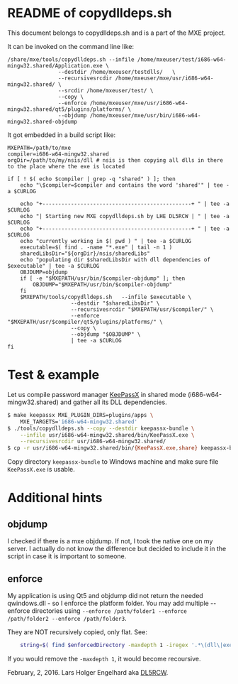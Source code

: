 README of copydlldeps.sh
========================
This document belongs to copydlldeps.sh and is a part of the MXE project.

It can be invoked on the command line like:

```
/share/mxe/tools/copydlldeps.sh --infile /home/mxeuser/test/i686-w64-mingw32.shared/Application.exe \
				--destdir /home/mxeuser/testdlls/   \
				--recursivesrcdir /home/mxeuser/mxe/usr/i686-w64-mingw32.shared/ \
				--srcdir /home/mxeuser/test/ \
				--copy \
				--enforce /home/mxeuser/mxe/usr/i686-w64-mingw32.shared/qt5/plugins/platforms/ \
				--objdump /home/mxeuser/mxe/usr/bin/i686-w64-mingw32.shared-objdump
```

It got embedded in a build script like:

```
MXEPATH=/path/to/mxe
compiler=i686-w64-mingw32.shared
orgDir=/path/to/my/nsis/dll # nsis is then copying all dlls in there to the place where the exe is located

if [ ! $( echo $compiler | grep -q "shared" ) ]; then
	echo "\$compiler=$compiler and contains the word 'shared'" | tee -a $CURLOG

	echo "+-----------------------------------------------+ " | tee -a $CURLOG
	echo "| Starting new MXE copydlldeps.sh by LHE DL5RCW | " | tee -a $CURLOG
	echo "+-----------------------------------------------+ " | tee -a $CURLOG
	echo "currently working in $( pwd ) " | tee -a $CURLOG
	executable=$( find . -name "*.exe" | tail -n 1 )
	sharedLibsDir="${orgDir}/nsis/sharedLibs"
	echo "populating dir $sharedLibsDir with dll dependencies of $executable" | tee -a $CURLOG
	OBJDUMP=objdump
	if [ -e "$MXEPATH/usr/bin/$compiler-objdump" ]; then
		OBJDUMP="$MXEPATH/usr/bin/$compiler-objdump"
	fi
	$MXEPATH/tools/copydlldeps.sh 	--infile $executable \
					--destdir "$sharedLibsDir" \
					--recursivesrcdir "$MXEPATH/usr/$compiler/" \
					--enforce "$MXEPATH/usr/$compiler/qt5/plugins/platforms/" \
					--copy \
					--objdump "$OBJDUMP" \
					| tee -a $CURLOG
fi
```

Test & example
==============

Let us compile password manager [KeePassX](https://www.keepassx.org) in
shared mode (i686-w64-mingw32.shared) and gather all its DLL dependencies.

```bash
$ make keepassx MXE_PLUGIN_DIRS=plugins/apps \
    MXE_TARGETS='i686-w64-mingw32.shared'
$ ./tools/copydlldeps.sh --copy --destdir keepassx-bundle \
    --infile usr/i686-w64-mingw32.shared/bin/KeePassX.exe \
    --recursivesrcdir usr/i686-w64-mingw32.shared/
$ cp -r usr/i686-w64-mingw32.shared/bin/{KeePassX.exe,share} keepassx-bundle
```

Copy directory `keepassx-bundle` to Windows machine and make sure
file `KeePassX.exe` is usable.

Additional hints
================

objdump
-------
I checked if there is a mxe objdump. If not, I took the native one on my server.
I actually do not know the difference but decided to include it in the script
in case it is important to someone.

enforce
-------
My application is using Qt5 and objdump did not return the needed qwindows.dll -
so I enforce the platform folder. You may add multiple --enforce directories using
`--enforce /path/folder1 --enforce /path/folder2 --enforce /path/folder3`.

They are NOT recursively copied, only flat. See:

```bash
    string=$( find $enforcedDirectory -maxdepth 1 -iregex '.*\(dll\|exe\)' | tr '\n' ' ' )
```

If you would remove the `-maxdepth 1`, it would become recoursive.

February, 2, 2016. Lars Holger Engelhard aka [DL5RCW](https://github.com/dl5rcw).
